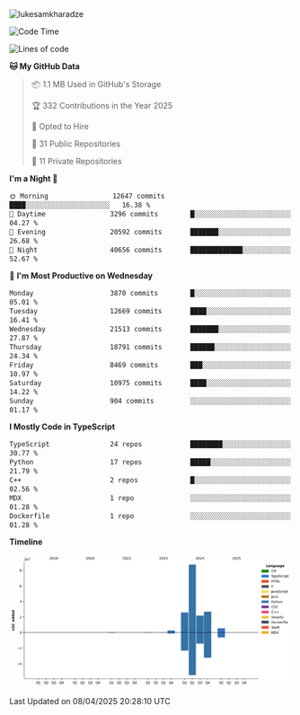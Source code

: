 <img src="https://komarev.com/ghpvc/?username=lukesamkharadze64&label=Profile%20Views&color=0e75b6&style=flat" alt="lukesamkharadze"/>

<!--START_SECTION:waka-->
![Code Time](http://img.shields.io/badge/Code%20Time-251%20hrs%202%20mins-blue)

![Lines of code](https://img.shields.io/badge/From%20Hello%20World%20I%27ve%20Written-169.5%20million%20lines%20of%20code-blue)

**🐱 My GitHub Data** 

> 📦 1.1 MB Used in GitHub's Storage 
 > 
> 🏆 332 Contributions in the Year 2025
 > 
> 💼 Opted to Hire
 > 
> 📜 31 Public Repositories 
 > 
> 🔑 11 Private Repositories 
 > 
**I'm a Night 🦉** 

```text
🌞 Morning                12647 commits       ████░░░░░░░░░░░░░░░░░░░░░   16.38 % 
🌆 Daytime                3296 commits        █░░░░░░░░░░░░░░░░░░░░░░░░   04.27 % 
🌃 Evening                20592 commits       ███████░░░░░░░░░░░░░░░░░░   26.68 % 
🌙 Night                  40656 commits       █████████████░░░░░░░░░░░░   52.67 % 
```
📅 **I'm Most Productive on Wednesday** 

```text
Monday                   3870 commits        █░░░░░░░░░░░░░░░░░░░░░░░░   05.01 % 
Tuesday                  12669 commits       ████░░░░░░░░░░░░░░░░░░░░░   16.41 % 
Wednesday                21513 commits       ███████░░░░░░░░░░░░░░░░░░   27.87 % 
Thursday                 18791 commits       ██████░░░░░░░░░░░░░░░░░░░   24.34 % 
Friday                   8469 commits        ███░░░░░░░░░░░░░░░░░░░░░░   10.97 % 
Saturday                 10975 commits       ████░░░░░░░░░░░░░░░░░░░░░   14.22 % 
Sunday                   904 commits         ░░░░░░░░░░░░░░░░░░░░░░░░░   01.17 % 
```


**I Mostly Code in TypeScript** 

```text
TypeScript               24 repos            ████████░░░░░░░░░░░░░░░░░   30.77 % 
Python                   17 repos            █████░░░░░░░░░░░░░░░░░░░░   21.79 % 
C++                      2 repos             █░░░░░░░░░░░░░░░░░░░░░░░░   02.56 % 
MDX                      1 repo              ░░░░░░░░░░░░░░░░░░░░░░░░░   01.28 % 
Dockerfile               1 repo              ░░░░░░░░░░░░░░░░░░░░░░░░░   01.28 % 
```



**Timeline**

![Lines of Code chart](https://raw.githubusercontent.com/LukeSamkharadze/LukeSamkharadze/main/assets/bar_graph.png)


 Last Updated on 08/04/2025 20:28:10 UTC
<!--END_SECTION:waka-->

<!--
[![Anurag's github stats](https://github-readme-stats.vercel.app/api?username=LukeSamkharadze&count_private=true&theme=dark&show_icons=true&custom_title=Github%20Stats)](https://github.com/anuraghazra/github-readme-stats)
[![willianrod's wakatime stats](https://github-readme-stats.vercel.app/api/wakatime?username=LukeSamkharadze&theme=dark&langs_count=9&custom_title=Weekly%20Stats)](https://github.com/anuraghazra/github-readme-stats)
[![Top Langs](https://github-readme-stats.vercel.app/api/top-langs/?username=LukeSamkharadze&theme=dark&langs_count=9&custom_title=Repositories)](https://github.com/anuraghazra/github-readme-stats)
<img alt="GitHub Stats" src="https://github-readme-stats.vercel.app/api?username=LukeSamkharadze&count_private=true&show_icons=true&include_all_commits=true&theme=dark">
-->
